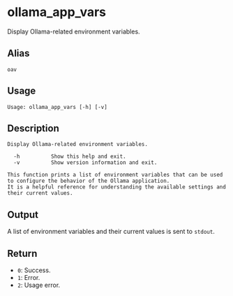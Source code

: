 # ollama_app_vars

Display Ollama-related environment variables.

## Alias

`oav`

## Usage
```
Usage: ollama_app_vars [-h] [-v]
```

## Description
```
Display Ollama-related environment variables.

  -h          Show this help and exit.
  -v          Show version information and exit.

This function prints a list of environment variables that can be used to configure the behavior of the Ollama application.
It is a helpful reference for understanding the available settings and their current values.
```

## Output
A list of environment variables and their current values is sent to `stdout`.

## Return
* `0`: Success.
* `1`: Error.
* `2`: Usage error.
